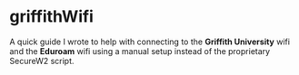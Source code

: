 # griffithWifi
A quick guide I wrote to help with connecting to the **Griffith University** wifi and the **Eduroam** wifi using a manual setup instead of the proprietary SecureW2 script.

